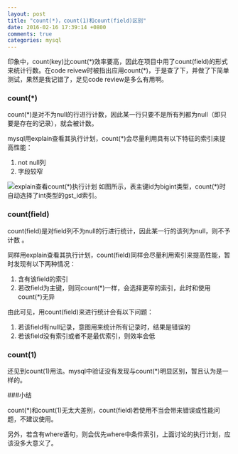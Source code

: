 ```yaml
---
layout: post
title: "count(*)，count(1)和count(field)区别"
date: 2016-02-16 17:39:14 +0800
comments: true
categories: mysql
---
```


印象中，count(key)比count(\*)效率要高，因此在项目中用了count(field)的形式来统计行数。在code reivew时被指出应用count(\*)，于是查了下，并做了下简单测试，果然是我记错了，足见code review是多么有用啊。

### count(\*)

count(\*)是对不为null的行进行计数，因此某一行只要不是所有列都为null（即只要是存在的记录），就会被计数。

mysql用explain查看其执行计划，count(\*)会尽量利用具有以下特征的索引来提高性能：

 1. not null列
 2. 字段较窄

![explain查看count(\*)执行计划](http://img.blog.csdn.net/20160216181909126)
如图所示，表主键id为bigint类型，count(\*)时自动选择了int类型的gst_id索引。

### count(field)

count(field)是对field列不为null的行进行统计，因此某一行的该列为null，则不予计数 。

同样用explain查看其执行计划，count(field)同样会尽量利用索引来提高性能，暂时发现有以下两种情况：

<!-- more -->

 1. 含有该field的索引
 2. 若改field为主键，则同count(\*)一样，会选择更窄的索引，此时和使用count(\*)无异

由此可见，用count(field)来进行统计会有以下问题：

 1. 若该field有null记录，意图用来统计所有记录时，结果是错误的
 2. 若该field没有索引或者不是最优索引，则效率会低

### count(1)

还见到count(1)用法。mysql中验证没有发现与count(\*)明显区别，暂且认为是一样的。

###小结

count(\*)和count(1)无太大差别，count(field)若使用不当会带来错误或性能问题，不建议使用。

另外，若含有where语句，则会优先where中条件索引，上面讨论的执行计划，应该没多大意义了。